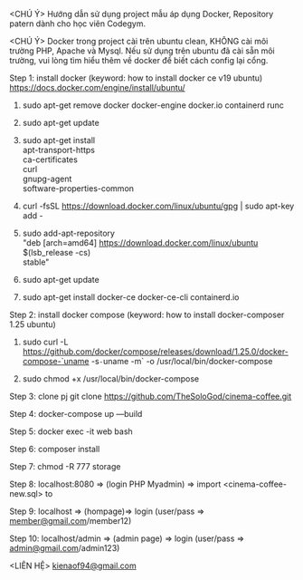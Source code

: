 <CHÚ Ý> Hướng dẫn sử dụng project mẫu áp dụng Docker, Repository patern dành cho học viên Codegym.

<CHÚ Ý> Docker trong project cài trên ubuntu clean, KHÔNG cài môi trường PHP, Apache và Mysql.
Nếu sử dụng trên ubuntu đã cài sẵn môi trường, vui lòng tìm hiểu thêm về docker để biết cách config lại cổng.

Step 1: install docker (keyword: how to install docker ce v19 ubuntu)
https://docs.docker.com/engine/install/ubuntu/

1. sudo apt-get remove docker docker-engine docker.io containerd runc

2. sudo apt-get update

3. sudo apt-get install \
apt-transport-https \
ca-certificates \
curl \
gnupg-agent \
software-properties-common

4. curl -fsSL https://download.docker.com/linux/ubuntu/gpg | sudo apt-key add -

5. sudo add-apt-repository \
"deb [arch=amd64] https://download.docker.com/linux/ubuntu \
$(lsb_release -cs) \
stable"

6. sudo apt-get update

7. sudo apt-get install docker-ce docker-ce-cli containerd.io

Step 2: install docker compose (keyword: how to install docker-composer 1.25 ubuntu)

1. sudo curl -L https://github.com/docker/compose/releases/download/1.25.0/docker-compose-`uname -s`-`uname -m` -o /usr/local/bin/docker-compose

2. sudo chmod +x /usr/local/bin/docker-compose

Step 3: clone pj
git clone https://github.com/TheSoloGod/cinema-coffee.git

Step 4: docker-compose up —build

Step 5: docker exec -it web bash

Step 6: composer install

Step 7: chmod -R 777 storage

Step 8: localhost:8080 => (login PHP Myadmin) => import <cinema-coffee-new.sql> to <cinema-coffee>

Step 9: localhost => (hompage)=> login (user/pass => member@gmail.com/member12)

Step 10: localhost/admin => (admin page) => login (user/pass => admin@gmail.com/admin123)

<LIÊN HỆ> kienaof94@gmail.com
